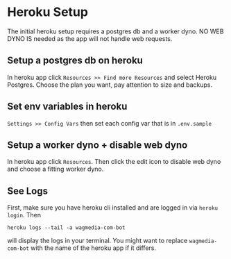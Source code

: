 # Heroku Setup

The initial heroku setup requires a postgres db and a worker dyno. NO WEB DYNO
IS needed as the app will not handle web requests.

## Setup a postgres db on heroku

In heroku app click `Resources >> Find more Resources` and select Heroku
Postgres. Choose the plan you want, pay attention to size and backups.

## Set env variables in heroku

`Settings >> Config Vars` then set each config var that is in `.env.sample`

## Setup a worker dyno + disable web dyno

In heroku app click `Resources`. Then click the edit icon to disable web dyno
and choose a fitting worker dyno.

## See Logs

First, make sure you have heroku cli installed and are logged in via
`heroku login`. Then

```
heroku logs --tail -a wagmedia-com-bot
```

will display the logs in your terminal. You might want to replace
`wagmedia-com-bot` with the name of the heroku app if it differs.
